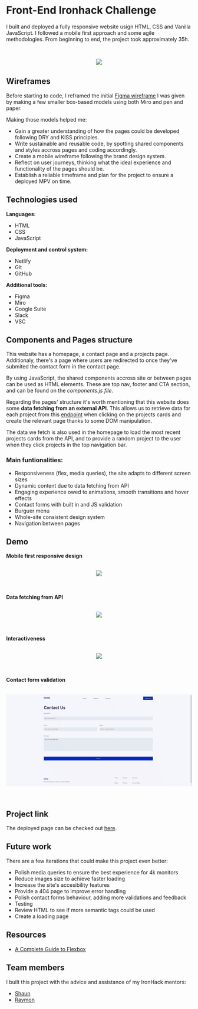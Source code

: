 # Front-End Ironhack Challenge

I built and deployed a fully responsive website usign HTML, CSS and Vanilla JavaScript. I followed a mobile first approach and some agile methodologies. From beginning to end, the project took approximately 35h.

<br>
<p align="center">
  <img src="/images/readme/homepage.gif"/>
</p>

## Wireframes

Before starting to code, I reframed the initial [Figma wireframe](https://www.figma.com/file/89fwdyWh1ooKZXavQLKcAB/mid-term-project?node-id=0%3A1&t=RTv7gOcl6xLsTsJe-0) I was given by making a few smaller box-based models using both Miro and pen and paper.

Making those models helped me:

- Gain a greater understanding of how the pages could be developed following DRY and KISS principles.
- Write sustainable and reusable code, by spotting shared components and styles accross pages and coding accordingly.
- Create a mobile wireframe following the brand design system.
- Reflect on user journeys, thinking what the ideal experience and functionality of the pages should be.
- Establish a reliable timeframe and plan for the project to ensure a deployed MPV on time.

## Technologies used

**Languages:**

- HTML
- CSS
- JavaScript

**Deployment and control system:**

- Netlify
- Git
- GitHub

**Additional tools:**

- Figma
- Miro
- Google Suite
- Slack
- VSC

## Components and Pages structure

This website has a homepage, a contact page and a projects page. Additionaly, there's a page where users are redirected to once they've submited the contact form in the contact page.

By using JavaScript, the shared components accross site or between pages can be used as HTML elements. These are top nav, footer and CTA section, and can be found on the _components.js file_.

Regarding the pages' structure it's worth mentioning that this website does some **data fetching from an external API**. This allows us to retrieve data for each project from this [endpoint](https://raw.githubusercontent.com/ironhack-jc/mid-term-api/main/projects) when clicking on the projects cards and create the relevant page thanks to some DOM manipulation.

The data we fetch is also used in the homepage to load the most recent projects cards from the API, and to provide a random project to the user when they click projects in the top navigation bar.

### Main funtionalities:

- Responsiveness (flex, media queries), the site adapts to different screen sizes
- Dynamic content due to data fetching from API
- Engaging experience owed to animations, smooth transitions and hover effects
- Contact forms with built in and JS validation
- Burguer menu
- Whole-site consistent design system
- Navigation between pages

## Demo

**Mobile first responsive design**
<br>
<br>

<p align="center">
  <img src="/images/readme/mobile-preview.gif"/>
</p>
<br>

**Data fetching from API**
<br>
<br>

<p align="center">
  <img src="/images/readme/projects-behaviour.gif"/>
</p>
<br>

**Interactiveness**
<br>
<br>

<p align="center">
  <img src="/images/readme/interactiveness.gif"/>
</p>
<br>

**Contact form validation**
<br>
<br>

<p align="center">
  <img src="/images/readme/form-validation.gif"/>
</p>
<br>

## Project link

The deployed page can be checked out [here](https://circle-mockup.netlify.app/html/index.html).

## Future work

There are a few iterations that could make this project even better:

- Polish media queries to ensure the best experience for 4k monitors
- Reduce images size to achieve faster loading
- Increase the site's accesibility features
- Provide a 404 page to improve error handling
- Polish contact forms behaviour, adding more validations and feedback
- Testing
- Review HTML to see if more semantic tags could be used
- Create a loading page

## Resources

- [A Complete Guide to Flexbox](https://css-tricks.com/snippets/css/a-guide-to-flexbox/)

## Team members

I built this project with the advice and assistance of my IronHack mentors:

- [Shaun](https://github.com/IronhackShaun)
- [Raymon](https://github.com/RaymondMaroun)
